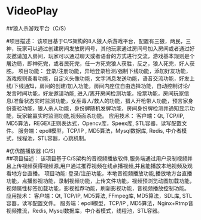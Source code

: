 # VideoPlay
##狼人杀游戏平台（C/S）

#项目描述：
该项目基于C/S架构的8人狼人杀游戏平台，配置有三狼，两民，三神，玩家可以通过创建房间发放房间号，其他玩家通过房间号加入房间或者通过好友邀请加入房间，玩家可以通过聊天或者语音的方式进行交流，游戏基本规则是个屠边局，即神死完，或者民死完，任一方死完狼人获胜，反之，狼人死完，好人获胜。
项目功能：
登录/注册功能，异地登录检测/强制下线功能，添加好友功能，游戏规则查看功能，自定义头像功能，文字消息发送功能，语音交流功能，好友上线/下线通知，房间的创建/加入功能，房间内座位自由选择功能，自动控制讨论/发言时间功能，好友邀请功能, 进入/离开房间检测功能，投票功能，房间玩家信息/准备状态实时监测功能，女巫毒人/救人的功能，猎人开枪带人功能，预言家身份查验功能，狼人杀人功能，身份牌随机发牌功能，房间身份牌检测并通知显示功能，玩家输赢实时监测功能,视频面杀功能。
应用技术：
客户端：Qt,  TCP/IP,  MD5算法，REGEX正则表达式，Opencv库，Speex库, STL容器，读写配置文件。
服务端：epoll模型，TCP/IP , MD5算法，Mysql数据库, Redis, 中介者模式，线程池，STL容器，心跳机制。 

#仿优酷播放器 (C/S)   
##项目描述：
该项目基于C/S架构的音视频播放软件,服务端通过用户录制视频并且上传视频获得视频源,用户通过推荐视频在线点播视频,并且能播放本地视频及观看地方台直播。
项目功能:
登录/注册功能，本地音视频播放功能,播放地方台直播功能，点播影视功能，录制视频功能，上传文件功能，视频预浏览动图加载功能，视频属性标签加载功能，影视推荐功能，刷新影视功能，音视频播放控制功能。
应用技术：
客户端：Qt,  TCP/IP,  MD5算法,  FFmpeg库, MD5算法，SDL库, STL容器，读写配置文件。
服务端：epoll模型，TCP/IP , MD5算法，Nginx+Rtmp音视频推流，Redis, Mysql数据库，中介者模式，线程池，STL容器。
